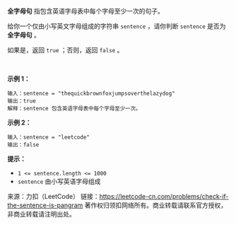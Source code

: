 **全字母句** 指包含英语字母表中每个字母至少一次的句子。

给你一个仅由小写英文字母组成的字符串 ```sentence``` ，请你判断 ```sentence``` 是否为 **全字母句** 。

如果是，返回 ```true``` ；否则，返回 ```false``` 。

 

**示例 1：**
```
输入：sentence = "thequickbrownfoxjumpsoverthelazydog"
输出：true
解释：sentence 包含英语字母表中每个字母至少一次。
```
**示例 2：**
```
输入：sentence = "leetcode"
输出：false
```

**提示：**

* ```1 <= sentence.length <= 1000```
* ```sentence``` 由小写英语字母组成

来源：力扣（LeetCode）
链接：https://leetcode-cn.com/problems/check-if-the-sentence-is-pangram
著作权归领扣网络所有。商业转载请联系官方授权，非商业转载请注明出处。